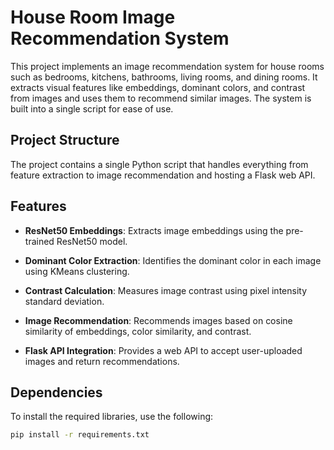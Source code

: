# House Room Image Recommendation System

This project implements an image recommendation system for house rooms such as bedrooms, kitchens, bathrooms, living rooms, and dining rooms. It extracts visual features like embeddings, dominant colors, and contrast from images and uses them to recommend similar images. The system is built into a single script for ease of use.

## Project Structure

The project contains a single Python script that handles everything from feature extraction to image recommendation and hosting a Flask web API.

## Features

- **ResNet50 Embeddings**: 
  Extracts image embeddings using the pre-trained ResNet50 model.
  
- **Dominant Color Extraction**: 
  Identifies the dominant color in each image using KMeans clustering.
  
- **Contrast Calculation**: 
  Measures image contrast using pixel intensity standard deviation.
  
- **Image Recommendation**: 
  Recommends images based on cosine similarity of embeddings, color similarity, and contrast.

- **Flask API Integration**: 
  Provides a web API to accept user-uploaded images and return recommendations.

## Dependencies

To install the required libraries, use the following:

```bash
pip install -r requirements.txt

